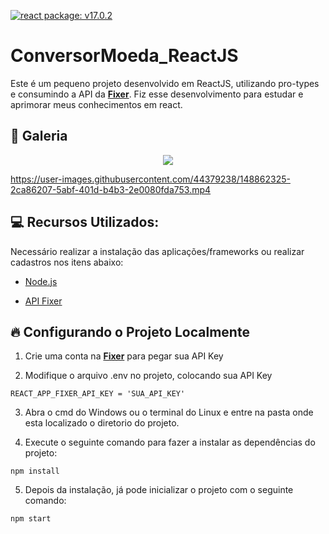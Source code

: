 [![react package: v17.0.2](https://img.shields.io/badge/react%20package%3A-%20v17.0.2-blue.svg?style=flat)](https://www.npmjs.com/package/react/v/17.0.2)

# ConversorMoeda_ReactJS

Este é um pequeno projeto desenvolvido em ReactJS, utilizando pro-types e consumindo a API da **[Fixer](https://fixer.io/)**. Fiz esse desenvolvimento para estudar e aprimorar meus conhecimentos em react.

## 📸 Galeria

<div align="center">
<img src="https://user-images.githubusercontent.com/44379238/148862617-09085361-019e-4515-a27f-e1b5a81355c8.png" />
</div>


https://user-images.githubusercontent.com/44379238/148862325-2ca86207-5abf-401d-b4b3-2e0080fda753.mp4

## :computer: Recursos Utilizados:  

Necessário realizar a instalação das aplicações/frameworks ou realizar cadastros nos itens abaixo:

* [Node.js](https://nodejs.org/en/)

* [API Fixer](https://fixer.io/)

## :fire: Configurando o Projeto Localmente

1) Crie uma conta na **[Fixer](https://fixer.io/product)** para pegar sua API Key

2) Modifique o arquivo .env no projeto, colocando sua API Key
 ```
 REACT_APP_FIXER_API_KEY = 'SUA_API_KEY'
 ```
3) Abra o cmd do Windows ou o terminal do Linux e entre na pasta onde esta localizado o diretorio do projeto.

4) Execute o seguinte comando para fazer a instalar as dependências  do projeto:
```
npm install
```
5) Depois da instalação, já pode inicializar o projeto com o seguinte comando:
```
npm start
```

